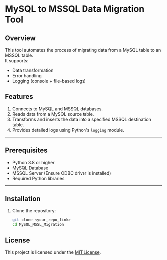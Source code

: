 # MySQL to MSSQL Data Migration Tool

## Overview
This tool automates the process of migrating data from a MySQL table to an MSSQL table.  
It supports:
- Data transformation
- Error handling
- Logging (console + file-based logs)

## Features
1. Connects to MySQL and MSSQL databases.
2. Reads data from a MySQL source table.
3. Transforms and inserts the data into a specified MSSQL destination table.
4. Provides detailed logs using Python's `logging` module.

---

## Prerequisites
- Python 3.8 or higher
- MySQL Database
- MSSQL Server (Ensure ODBC driver is installed)
- Required Python libraries

---

## Installation

1. Clone the repository:
   ```bash
   git clone <your_repo_link>
   cd MySQL_MSSL_Migration


## License
This project is licensed under the [MIT License](LICENSE).
